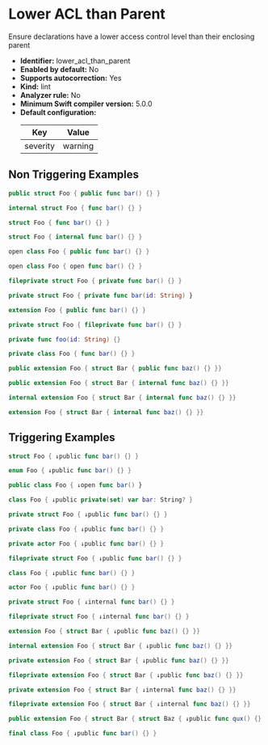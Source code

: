 # Lower ACL than Parent

Ensure declarations have a lower access control level than their enclosing parent

* **Identifier:** lower_acl_than_parent
* **Enabled by default:** No
* **Supports autocorrection:** Yes
* **Kind:** lint
* **Analyzer rule:** No
* **Minimum Swift compiler version:** 5.0.0
* **Default configuration:**
  <table>
  <thead>
  <tr><th>Key</th><th>Value</th></tr>
  </thead>
  <tbody>
  <tr>
  <td>
  severity
  </td>
  <td>
  warning
  </td>
  </tr>
  </tbody>
  </table>

## Non Triggering Examples

```swift
public struct Foo { public func bar() {} }
```

```swift
internal struct Foo { func bar() {} }
```

```swift
struct Foo { func bar() {} }
```

```swift
struct Foo { internal func bar() {} }
```

```swift
open class Foo { public func bar() {} }
```

```swift
open class Foo { open func bar() {} }
```

```swift
fileprivate struct Foo { private func bar() {} }
```

```swift
private struct Foo { private func bar(id: String) }
```

```swift
extension Foo { public func bar() {} }
```

```swift
private struct Foo { fileprivate func bar() {} }
```

```swift
private func foo(id: String) {}
```

```swift
private class Foo { func bar() {} }
```

```swift
public extension Foo { struct Bar { public func baz() {} }}
```

```swift
public extension Foo { struct Bar { internal func baz() {} }}
```

```swift
internal extension Foo { struct Bar { internal func baz() {} }}
```

```swift
extension Foo { struct Bar { internal func baz() {} }}
```

## Triggering Examples

```swift
struct Foo { ↓public func bar() {} }
```

```swift
enum Foo { ↓public func bar() {} }
```

```swift
public class Foo { ↓open func bar() }
```

```swift
class Foo { ↓public private(set) var bar: String? }
```

```swift
private struct Foo { ↓public func bar() {} }
```

```swift
private class Foo { ↓public func bar() {} }
```

```swift
private actor Foo { ↓public func bar() {} }
```

```swift
fileprivate struct Foo { ↓public func bar() {} }
```

```swift
class Foo { ↓public func bar() {} }
```

```swift
actor Foo { ↓public func bar() {} }
```

```swift
private struct Foo { ↓internal func bar() {} }
```

```swift
fileprivate struct Foo { ↓internal func bar() {} }
```

```swift
extension Foo { struct Bar { ↓public func baz() {} }}
```

```swift
internal extension Foo { struct Bar { ↓public func baz() {} }}
```

```swift
private extension Foo { struct Bar { ↓public func baz() {} }}
```

```swift
fileprivate extension Foo { struct Bar { ↓public func baz() {} }}
```

```swift
private extension Foo { struct Bar { ↓internal func baz() {} }}
```

```swift
fileprivate extension Foo { struct Bar { ↓internal func baz() {} }}
```

```swift
public extension Foo { struct Bar { struct Baz { ↓public func qux() {} }}}
```

```swift
final class Foo { ↓public func bar() {} }
```